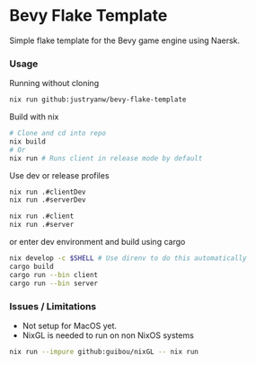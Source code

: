 # Bevy Flake Template
Simple flake template for the Bevy game engine using Naersk.

### Usage

Running without cloning
```bash
nix run github:justryanw/bevy-flake-template
```

Build with nix
```bash
# Clone and cd into repo
nix build
# Or
nix run # Runs client in release mode by default
```

Use dev or release profiles
```bash
nix run .#clientDev
nix run .#serverDev

nix run .#client
nix run .#server
```

or enter dev environment and build using cargo
```bash
nix develop -c $SHELL # Use direnv to do this automatically
cargo build
cargo run --bin client
cargo run --bin server
```

### Issues / Limitations

- Not setup for MacOS yet.
- NixGL is needed to run on non NixOS systems
```bash
nix run --impure github:guibou/nixGL -- nix run
```